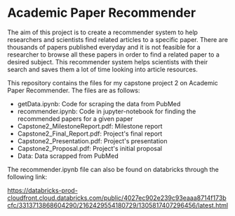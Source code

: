 # Academic Paper Recommender

The aim of this project is to create a recommender system to help researchers and scientists find related articles to a specific paper. There are thousands of papers published everyday and it is not feasible for a researcher to browse all these papers in order to find a related paper to a desired subject. This recommender system helps scientists with their search and saves them a lot of time looking into article resources. 

This repository contains the files for my capstone project 2 on Academic Paper Recommender. The files are as follows:

- getData.ipynb: Code for scraping the data from PubMed
- recommender.ipynb:  Code in jupyter-notebook for finding the recommended papers for a given paper
- Capstone2_MilestoneReport.pdf: Milestone report
- Capstone2_Final_Report.pdf: Project's final report
- Capstone2_Presentation.pdf: Project's presentation
- Capstone2_Proposal.pdf: Project's initial proposal
- Data: Data scrapped from PubMed

The recommender.ipynb file can also be found on databricks through the following link:

https://databricks-prod-cloudfront.cloud.databricks.com/public/4027ec902e239c93eaaa8714f173bcfc/3313713868604290/2162429554180729/1305817407296456/latest.html


